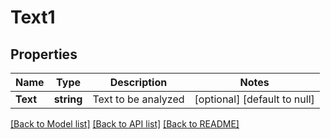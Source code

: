 # Text1

## Properties
Name | Type | Description | Notes
------------ | ------------- | ------------- | -------------
**Text** | **string** | Text to be analyzed | [optional] [default to null]

[[Back to Model list]](../README.md#documentation-for-models) [[Back to API list]](../README.md#documentation-for-api-endpoints) [[Back to README]](../README.md)


